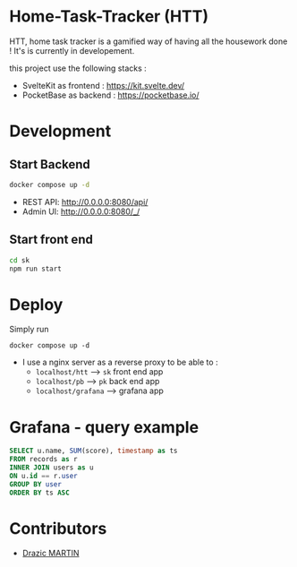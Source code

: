 # Home-Task-Tracker (HTT)

HTT, home task tracker is a gamified way of having all the housework done !
It's is currently in developement.

this project use the following stacks :
- SvelteKit as frontend : https://kit.svelte.dev/
- PocketBase as backend : https://pocketbase.io/

# Development 
## Start Backend
```bash
docker compose up -d
```
- REST API: http://0.0.0.0:8080/api/
- Admin UI: http://0.0.0.0:8080/_/

## Start front end
```bash
cd sk
npm run start
```

# Deploy
Simply run
```
docker compose up -d
```

- I use a nginx server as a reverse proxy to be able to :
  - `localhost/htt` --> `sk` front end app
  - `localhost/pb` --> `pk` back end app
  - `localhost/grafana` --> grafana app

# Grafana - query example

```sql
SELECT u.name, SUM(score), timestamp as ts 
FROM records as r
INNER JOIN users as u
ON u.id == r.user
GROUP BY user
ORDER BY ts ASC
```

# Contributors

- [Drazic MARTIN](https://github.com/drazicmartin)